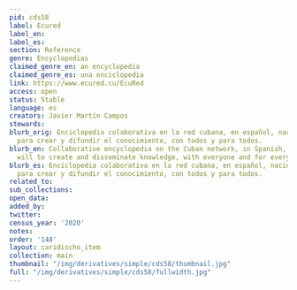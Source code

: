 ```yaml
---
pid: cds58
label: Ecured
label_en:
label_es:
section: Reference
genre: Encyclopedias
claimed_genre_en: an encyclopedia
claimed_genre_es: una enciclopedia
link: https://www.ecured.cu/EcuRed
access: open
status: Stable
language: es
creators: Javier Martín Campos
stewards:
blurb_orig: Enciclopedia colaborativa en la red cubana, en español, nacida de la voluntad
  para crear y difundir el conocimiento, con todos y para todos.
blurb_en: Collaborative encyclopedia on the Cuban network, in Spanish, born from the
  will to create and disseminate knowledge, with everyone and for everyone.
blurb_es: Enciclopedia colaborativa en la red cubana, en español, nacida de la voluntad
  para crear y difundir el conocimiento, con todos y para todos.
related_to:
sub_collections:
open_data:
added_by:
twitter:
census_year: '2020'
notes:
order: '148'
layout: caridischo_item
collection: main
thumbnail: "/img/derivatives/simple/cds58/thumbnail.jpg"
full: "/img/derivatives/simple/cds58/fullwidth.jpg"
---
```

